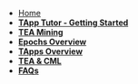 - [Home](/)
- <strong>[TApp Tutor - Getting Started](_tapp-tutor/get_started.md)</strong>
- <strong>[TEA Mining](_mining/TEA-Mining.md)</strong>
- <strong>[Epochs Overview](_epochs/README.md)</strong>
- <strong>[TApps Overview](_tapps/TApps.md)</strong>
- <strong>[TEA & CML](_token/Where-to-buy-TEA-token-and-CML.md)</strong>
- <strong>[FAQs](_faq/FAQ.md)</strong>
